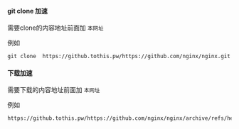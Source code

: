 #### git clone 加速

需要clone的内容地址前面加 `本网址`

例如
```
git clone  https://github.tothis.pw/https://github.com/nginx/nginx.git
```


#### 下载加速

需要下载的内容地址前面加 `本网址`

例如
```
https://github.tothis.pw/https://github.com/nginx/nginx/archive/refs/heads/master.zip
```
